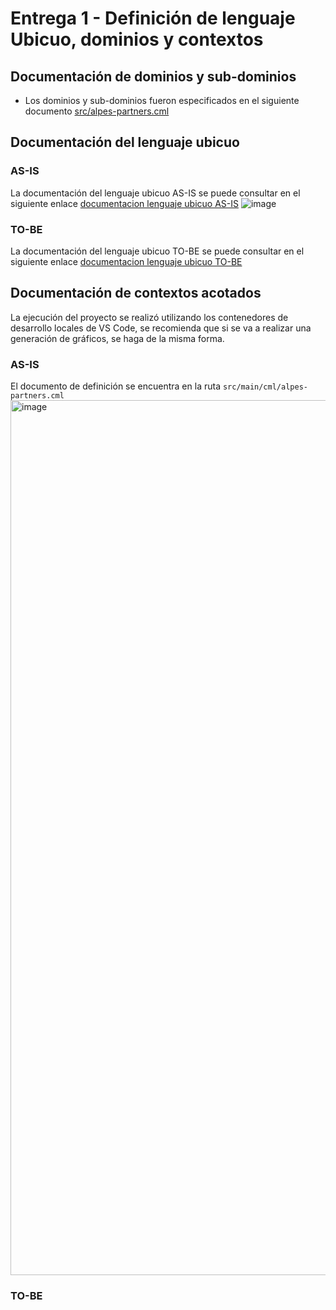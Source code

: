 # Entrega 1 - Definición de lenguaje Ubicuo, dominios y contextos
## Documentación de dominios y sub-dominios
- Los dominios y sub-dominios fueron especificados en el siguiente documento [src/alpes-partners.cml](https://github.com/jmalagonn/MISW4406-Mapas-de-contexto/blob/main/src/main/cml/alpes-partners.cml)
## Documentación del lenguaje ubicuo
### AS-IS
La documentación del lenguaje ubicuo AS-IS se puede consultar en el siguiente enlace [documentacion lenguaje ubicuo AS-IS](https://miro.com/app/board/uXjVJUhmRa0=/?share_link_id=48136594769)
<img alt="image" src="https://github.com/user-attachments/assets/7e9a686a-c44a-4c72-8a26-89289138a2a4" />
### TO-BE
La documentación del lenguaje ubicuo TO-BE se puede consultar en el siguiente enlace [documentacion lenguaje ubicuo TO-BE](#)

## Documentación de contextos acotados
La ejecución del proyecto se realizó utilizando los contenedores de desarrollo locales de VS Code, se recomienda que si se va a realizar una generación de gráficos, se haga de la misma forma.
### AS-IS
El documento de definición se encuentra en la ruta ``src/main/cml/alpes-partners.cml``
<img width="2000" height="1400" alt="image" src="https://github.com/user-attachments/assets/e4899891-faff-4395-9503-62484efb6e86" />

### TO-BE



